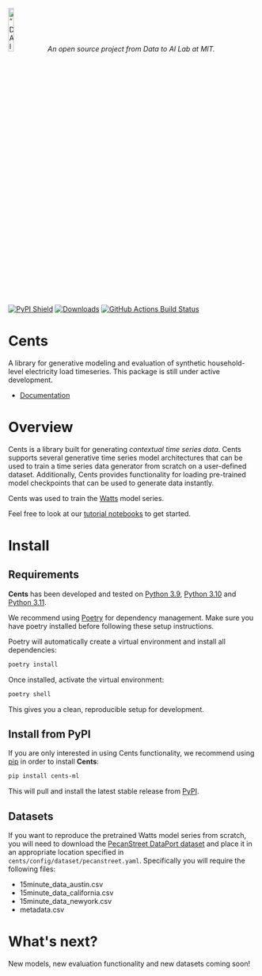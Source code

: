 <p align="left">
<img width=15% src="https://dai.lids.mit.edu/wp-content/uploads/2018/06/Logo_DAI_highres.png" alt=“DAI-Lab” />
<i>An open source project from Data to AI Lab at MIT.</i>
</p>

[![PyPI Shield](https://img.shields.io/pypi/v/Cents.svg)](https://pypi.python.org/pypi/cents-ml)
[![Downloads](https://pepy.tech/badge/cents-ml)](https://pepy.tech/project/cents-ml)
[![GitHub Actions Build Status](https://github.com/DAI-Lab/Cents/actions/workflows/ci.yml/badge.svg?branch=main)](https://github.com/DAI-Lab/Cents/actions)


# Cents

A library for generative modeling and evaluation of synthetic household-level electricity load timeseries. This package is still under active development.

- [Documentation](https://dtail.gitbook.io/cents)

# Overview

Cents is a library built for generating *contextual time series data*. Cents supports several generative time series model architectures that can be used to train a time series data generator from scratch on a user-defined dataset. Additionally, Cents provides functionality for loading pre-trained model checkpoints that can be used to generate data instantly.

Cents was used to train the [Watts](https://huggingface.co/michaelfuest/watts) model series.

Feel free to look at our [tutorial notebooks](https://github.com/DAI-Lab/Cents/tree/main/tutorials) to get started.

# Install

## Requirements

**Cents** has been developed and tested on [Python 3.9]((https://www.python.org/downloads/)), [Python 3.10]((https://www.python.org/downloads/)) and [Python 3.11]((https://www.python.org/downloads/)).

We recommend using [Poetry](https://python-poetry.org/docs/) for dependency management. Make sure you have poetry installed before following these setup instructions.

Poetry will automatically create a virtual environment and install all dependencies:

```bash
poetry install
```

Once installed, activate the virtual environment:

```bash
poetry shell
```

This gives you a clean, reproducible setup for development.

## Install from PyPI

If you are only interested in using Cents functionality, we recommend using
[pip](https://pip.pypa.io/en/stable/) in order to install **Cents**:

```bash
pip install cents-ml
```

This will pull and install the latest stable release from [PyPI](https://pypi.org/).

## Datasets

If you want to reproduce the pretrained Watts model series from scratch, you will need to download the [PecanStreet DataPort dataset](https://www.pecanstreet.org/dataport/) and place it in an appropriate location specified in `cents/config/dataset/pecanstreet.yaml`. Specifically you will require the following files:

- 15minute_data_austin.csv
- 15minute_data_california.csv
- 15minute_data_newyork.csv
- metadata.csv

# What's next?

New models, new evaluation functionality and new datasets coming soon!
